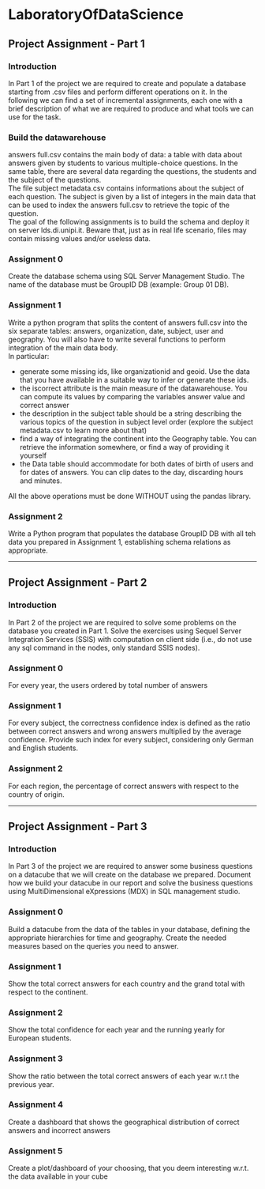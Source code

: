 # LaboratoryOfDataScience

## Project Assignment - Part 1

### Introduction
In Part 1 of the project we are required to create and populate a database starting from .csv files and perform different operations on it. In the following we can find a set of incremental assignments, each one with a brief description of what we are required to produce and what tools we can use for the task.

### Build the datawarehouse
answers full.csv contains the main body of data: a table with data about answers given by students to various multiple-choice questions. In the same table, there are several data regarding the questions, the students and the subject of the questions.\
The file subject metadata.csv contains informations about the subject of each question. The subject is given by a list of integers in the main data that can be used to index the answers full.csv to retrieve the topic of the question.\
The goal of the following assignments is to build the schema and deploy it on server lds.di.unipi.it. Beware that, just as in real life scenario, files may contain missing values and/or useless data.

### Assignment 0
Create the database schema using SQL Server Management Studio. The name of the database must be GroupID DB (example: Group 01 DB).

### Assignment 1
Write a python program that splits the content of answers full.csv into the six separate tables: answers, organization, date, subject, user and geography. You will also have to write several functions to perform integration of the main data body.\
In particular:
- generate some missing ids, like organizationid and geoid. Use the data that you have available in a suitable way to infer or generate these ids.
- the iscorrect attribute is the main measure of the datawarehouse. You can compute its values by comparing the variables answer value and correct answer
- the description in the subject table should be a string describing the various topics of the question in subject level order (explore the subject metadata.csv to learn more about that)
- find a way of integrating the continent into the Geography table. You can retrieve the information somewhere, or find a way of providing it yourself
- the Data table should accommodate for both dates of birth of users and for dates of answers. You can clip dates to the day, discarding hours and minutes.

All the above operations must be done WITHOUT using the pandas library.

### Assignment 2
Write a Python program that populates the database GroupID DB with all teh data you prepared in Assignment 1, establishing schema relations as appropriate.

---

## Project Assignment - Part 2

### Introduction
In Part 2 of the project we are required to solve some problems on the database you created in Part 1. Solve the exercises using Sequel Server Integration Services (SSIS) with computation on client side (i.e., do not use any sql command in the nodes, only standard SSIS nodes).

### Assignment 0
For every year, the users ordered by total number of answers

### Assignment 1
For every subject, the correctness confidence index is defined as the ratio between correct answers and wrong answers multiplied by the average confidence. Provide such index for every subject, considering only German and English students.

### Assignment 2
For each region, the percentage of correct answers with respect to the country of origin.

---

## Project Assignment - Part 3

### Introduction
In Part 3 of the project we are required to answer some business questions on a datacube that we will create on the database we prepared. Document how we build your datacube in our report and solve the business questions using MultiDimensional eXpressions (MDX) in SQL management studio.

### Assignment 0
Build a datacube from the data of the tables in your database, defining the appropriate hierarchies for time and geography. Create the needed measures based on the queries you need to answer.

### Assignment 1
Show the total correct answers for each country and the grand total with respect to the continent.

### Assignment 2
Show the total confidence for each year and the running yearly for European students.

### Assignment 3
Show the ratio between the total correct answers of each year w.r.t the previous year.

### Assignment 4
Create a dashboard that shows the geographical distribution of correct answers and incorrect answers

### Assignment 5
Create a plot/dashboard of your choosing, that you deem interesting w.r.t. the data available in your cube               
